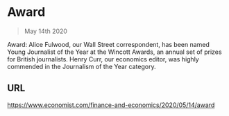 # Award

> May 14th 2020

Award: Alice Fulwood, our Wall Street correspondent, has been named Young Journalist of the Year at the Wincott Awards, an annual set of prizes for British journalists. Henry Curr, our economics editor, was highly commended in the Journalism of the Year category.

## URL

https://www.economist.com/finance-and-economics/2020/05/14/award
